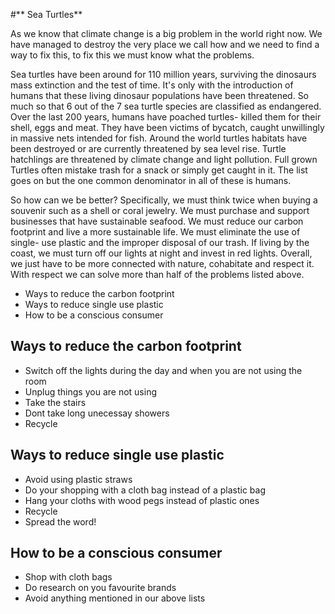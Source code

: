 #** Sea Turtles**

As we know that climate change is a big problem in the world right now. We have managed to destroy the very place we call how and we need to find a way to fix this, to fix this we must know what the problems. 

Sea turtles have been around for 110 million years, surviving the dinosaurs mass extinction and the test of time. It's only with the introduction of  humans that these living dinosaur populations have been threatened. So much so that 6 out of the 7 sea turtle species are classified as endangered. Over the last 200 years, humans have poached turtles- killed them for their shell, eggs and meat. They have been victims of bycatch, caught unwillingly in massive nets intended for fish. Around the world turtles habitats have been destroyed or are currently threatened by sea level rise. Turtle hatchlings are threatened by climate change and light pollution. Full grown Turtles often mistake trash for a snack or simply get caught in it. The list goes on but the one common denominator in all of these is humans. 

So how can we be better? Specifically, we must think twice when buying a souvenir such as a shell or coral jewelry. We must purchase and support businesses that have sustainable seafood. We must reduce our carbon footprint and live a more sustainable life. We must eliminate the use of single- use plastic and the improper disposal of our trash. If living by the coast, we must turn off our lights at night and invest in red lights. Overall, we just have to be more connected with nature, cohabitate and respect it. With respect we can solve more than half of the problems listed above.

- Ways to reduce the carbon footprint
- Ways to reduce single use plastic
- How to be a conscious consumer


## Ways to reduce the carbon footprint
- Switch off the lights during the day and when you are not using the room
- Unplug things you are not using 
- Take the stairs 
- Dont take long unecessay showers
- Recycle

## Ways to reduce single use plastic
- Avoid using plastic straws 
- Do your shopping with a cloth bag instead of a plastic bag
- Hang your cloths with wood pegs instead of plastic ones 
- Recycle 
- Spread the word!

## How to be a conscious consumer 
- Shop with cloth bags 
- Do research on you favourite brands 
- Avoid anything mentioned in our above lists 


